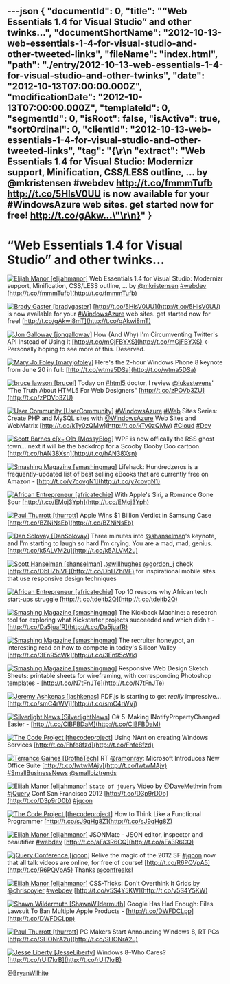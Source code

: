 ---json
{
  "documentId": 0,
  "title": "“Web Essentials 1.4 for Visual Studio” and other twinks…",
  "documentShortName": "2012-10-13-web-essentials-1-4-for-visual-studio-and-other-tweeted-links",
  "fileName": "index.html",
  "path": "./entry/2012-10-13-web-essentials-1-4-for-visual-studio-and-other-twinks",
  "date": "2012-10-13T07:00:00.000Z",
  "modificationDate": "2012-10-13T07:00:00.000Z",
  "templateId": 0,
  "segmentId": 0,
  "isRoot": false,
  "isActive": true,
  "sortOrdinal": 0,
  "clientId": "2012-10-13-web-essentials-1-4-for-visual-studio-and-other-tweeted-links",
  "tag": "{\r\n  \"extract\": \"Web Essentials 1.4 for Visual Studio: Modernizr support, Minification, CSS/LESS outline, ... by @mkristensen #webdev http://t.co/fmmmTufb   http://t.co/5HlsV0UU is now available for your #WindowsAzure web sites. get started now for free! http://t.co/gAkw...\"\r\n}"
}
---

# “Web Essentials 1.4 for Visual Studio” and other twinks…

[<img alt="Elijah Manor [elijahmanor]" src="https://songhay.blob.core.windows.net/shared-social-twitter/elijahmanor.jpeg">](http://elijahmanor.com "Elijah Manor [elijahmanor]") <span>Web Essentials 1.4 for Visual Studio: Modernizr support, Minification, CSS/LESS outline, ... by [@mkristensen](http://twitter.com/mkristensen) [#webdev](http://search.twitter.com/search?q=%23webdev) [http://t.co/fmmmTufb](http://t.co/fmmmTufb)</span>

[<img alt="Brady Gaster [bradygaster]" src="https://songhay.blob.core.windows.net/shared-social-twitter/bradygaster.jpeg">](http://www.bradygaster.com "Brady Gaster [bradygaster]") <span>[http://t.co/5HlsV0UU](http://t.co/5HlsV0UU) is now available for your [#WindowsAzure](http://search.twitter.com/search?q=%23WindowsAzure) web sites. get started now for free! [http://t.co/gAkwi8mT](http://t.co/gAkwi8mT)</span>

[<img alt="Jon Galloway [jongalloway]" src="https://songhay.blob.core.windows.net/shared-social-twitter/jongalloway.jpeg">](http://weblogs.asp.net/jgalloway "Jon Galloway [jongalloway]") <span>How (And Why) I'm Circumventing Twitter's API Instead of Using It [http://t.co/mGjFBYXS](http://t.co/mGjFBYXS) &lt;- Personally hoping to see more of this. Deserved.</span>

[<img alt="Mary Jo Foley [maryjofoley]" src="https://songhay.blob.core.windows.net/shared-social-twitter/maryjofoley.png">](http://blogs.zdnet.com/microsoft "Mary Jo Foley [maryjofoley]") <span>Here's the 2-hour Windows Phone 8 keynote from June 20 in full: [http://t.co/wtma5DSa](http://t.co/wtma5DSa)</span>

[<img alt="bruce lawson [brucel]" src="https://songhay.blob.core.windows.net/shared-social-twitter/brucel.jpg">](http://www.brucelawson.co.uk "bruce lawson [brucel]") <span>Today on [#html5](http://search.twitter.com/search?q=%23html5) doctor, I review [@lukestevens](http://twitter.com/lukestevens)' "The Truth About HTML5 For Web Designers" [http://t.co/zPOVb3ZU](http://t.co/zPOVb3ZU)</span>

[<img alt="User Community [UserCommunity]" src="https://songhay.blob.core.windows.net/shared-social-twitter/UserCommunity.jpg">](http://www.facebook.com/MicrosoftUserCommunity "User Community [UserCommunity]") <span>[#WindowsAzure](http://search.twitter.com/search?q=%23WindowsAzure) [#Web](http://search.twitter.com/search?q=%23Web) Sites Series: Create PHP and MySQL sites with [@WindowsAzure](http://twitter.com/WindowsAzure) Web Sites and WebMatrix [http://t.co/kTy0zQMw](http://t.co/kTy0zQMw) [#Cloud](http://search.twitter.com/search?q=%23Cloud) [#Dev](http://search.twitter.com/search?q=%23Dev)</span>

[<img alt="Scott Barnes c[x┬○]כ [MossyBlog]" src="https://songhay.blob.core.windows.net/shared-social-twitter/MossyBlog.png">](http://www.riagenic.com/ "Scott Barnes c[x┬○]כ [MossyBlog]") <span>WPF is now offically the RSS ghost town... next it will be the backdrop for a Scooby Dooby Doo cartoon. [http://t.co/hAN38Xsn](http://t.co/hAN38Xsn)</span>

[<img alt="Smashing Magazine [smashingmag]" src="https://songhay.blob.core.windows.net/shared-social-twitter/smashingmag.png">](http://www.smashingmagazine.com "Smashing Magazine [smashingmag]") <span>Lifehack: Hundredzeros is a frequently-updated list of best selling eBooks that are currently free on Amazon - [http://t.co/y7covgN1](http://t.co/y7covgN1)</span>

[<img alt="African Entrepreneur [africatechie]" src="https://songhay.blob.core.windows.net/shared-social-twitter/africatechie.jpg">](http://africanentrepreneur.blogspot.com/ "African Entrepreneur [africatechie]") <span>With Apple's Siri, a Romance Gone Sour [http://t.co/EMoj3Yph](http://t.co/EMoj3Yph)</span>

[<img alt="Paul Thurrott [thurrott]" src="https://songhay.blob.core.windows.net/shared-social-twitter/thurrott.jpeg">](http://www.winsupersite.com "Paul Thurrott [thurrott]") <span>Apple Wins $1 Billion Verdict in Samsung Case [http://t.co/BZNiNsEb](http://t.co/BZNiNsEb)</span>

[<img alt="Dan Solovay [DanSolovay]" src="https://songhay.blob.core.windows.net/shared-social-twitter/DanSolovay.png">](http://www.dansolovay.com "Dan Solovay [DanSolovay]") <span>Three minutes into [@shanselman](http://twitter.com/shanselman)'s keynote, and I'm starting to laugh so hard I'm crying. You are a mad, mad, genius. [http://t.co/k5ALVM2u](http://t.co/k5ALVM2u)</span>

[<img alt="Scott Hanselman [shanselman]" src="https://songhay.blob.core.windows.net/shared-social-twitter/shanselman.jpeg">](http://hanselman.com "Scott Hanselman [shanselman]") <span>.[@willhughes](http://twitter.com/willhughes) [@gordon_j](http://twitter.com/gordon_j) check [http://t.co/DbHZhiVF](http://t.co/DbHZhiVF) for inspirational mobile sites that use responsive design techniques</span>

[<img alt="African Entrepreneur [africatechie]" src="https://songhay.blob.core.windows.net/shared-social-twitter/africatechie.jpg">](http://africanentrepreneur.blogspot.com/ "African Entrepreneur [africatechie]") <span>Top 10 reasons why African tech start-ups struggle [http://t.co/tdeitb2Q](http://t.co/tdeitb2Q)</span>

[<img alt="Smashing Magazine [smashingmag]" src="https://songhay.blob.core.windows.net/shared-social-twitter/smashingmag.png">](http://www.smashingmagazine.com "Smashing Magazine [smashingmag]") <span>The Kickback Machine: a research tool for exploring what Kickstarter projects succeeded and which didn't - [http://t.co/Da5juafR](http://t.co/Da5juafR)</span>

[<img alt="Smashing Magazine [smashingmag]" src="https://songhay.blob.core.windows.net/shared-social-twitter/smashingmag.png">](http://www.smashingmagazine.com "Smashing Magazine [smashingmag]") <span>The recruiter honeypot, an interesting read on how to compete in today's Silicon Valley - [http://t.co/3En95cWk](http://t.co/3En95cWk)</span>

[<img alt="Smashing Magazine [smashingmag]" src="https://songhay.blob.core.windows.net/shared-social-twitter/smashingmag.png">](http://www.smashingmagazine.com "Smashing Magazine [smashingmag]") <span>Responsive Web Design Sketch Sheets: printable sheets for wireframing, with corresponding Photoshop templates - [http://t.co/N7tFnJTe](http://t.co/N7tFnJTe)</span>

[<img alt="Jeremy Ashkenas [jashkenas]" src="https://songhay.blob.core.windows.net/shared-social-twitter/jashkenas.jpeg">](http://documentcloud.org "Jeremy Ashkenas [jashkenas]") <span>PDF.js is starting to get *really* impressive… [http://t.co/smC4rWVj](http://t.co/smC4rWVj)</span>

[<img alt="Silverlight News [SilverlightNews]" src="https://songhay.blob.core.windows.net/shared-social-twitter/SilverlightNews.png">](http://geekswithblogs.net/WynApseTechnicalMusings/ "Silverlight News [SilverlightNews]") <span>C# 5–Making INotifyPropertyChanged Easier - [http://t.co/ClBFBDaM](http://t.co/ClBFBDaM)</span>

[<img alt="The Code Project [thecodeproject]" src="https://songhay.blob.core.windows.net/shared-social-twitter/thecodeproject.png">](http://www.codeproject.com "The Code Project [thecodeproject]") <span>Using NAnt on creating Windows Services [http://t.co/Fhfe8fzd](http://t.co/Fhfe8fzd)</span>

[<img alt="Terrance Gaines [BrothaTech]" src="https://songhay.blob.core.windows.net/shared-social-twitter/BrothaTech.jpeg">](http://brothatech.com "Terrance Gaines [BrothaTech]") <span>RT [@ramonray](http://twitter.com/ramonray): Microsoft Introduces New Office Suite [http://t.co/IwtwMAjv](http://t.co/IwtwMAjv) [#SmallBusinessNews](http://search.twitter.com/search?q=%23SmallBusinessNews) [@smallbiztrends](http://twitter.com/smallbiztrends)</span>

[<img alt="Elijah Manor [elijahmanor]" src="https://songhay.blob.core.windows.net/shared-social-twitter/elijahmanor.jpeg">](http://elijahmanor.com "Elijah Manor [elijahmanor]") <span>`State of jQuery` Video by [@DaveMethvin](http://twitter.com/DaveMethvin) from [#jQuery](http://search.twitter.com/search?q=%23jQuery) Conf San Francisco 2012 [http://t.co/D3p9rD0b](http://t.co/D3p9rD0b) [#jqcon](http://search.twitter.com/search?q=%23jqcon)</span>

[<img alt="The Code Project [thecodeproject]" src="https://songhay.blob.core.windows.net/shared-social-twitter/thecodeproject.png">](http://www.codeproject.com "The Code Project [thecodeproject]") <span>How to Think Like a Functional Programmer [http://t.co/sJ9qHg8Z](http://t.co/sJ9qHg8Z)</span>

[<img alt="Elijah Manor [elijahmanor]" src="https://songhay.blob.core.windows.net/shared-social-twitter/elijahmanor.jpeg">](http://elijahmanor.com "Elijah Manor [elijahmanor]") <span>JSONMate - JSON editor, inspector and beautifier [#webdev](http://search.twitter.com/search?q=%23webdev) [http://t.co/aFa3R6CQ](http://t.co/aFa3R6CQ)</span>

[<img alt="jQuery Conference [jqcon]" src="https://songhay.blob.core.windows.net/shared-social-twitter/jqcon.png">](http://events.jquery.org "jQuery Conference [jqcon]") <span>Relive the magic of the 2012 SF [#jqcon](http://search.twitter.com/search?q=%23jqcon) now that all talk videos are online, for free of course! [http://t.co/R6PQVpA5](http://t.co/R6PQVpA5) Thanks [@confreaks](http://twitter.com/confreaks)!</span>

[<img alt="Elijah Manor [elijahmanor]" src="https://songhay.blob.core.windows.net/shared-social-twitter/elijahmanor.jpeg">](http://elijahmanor.com "Elijah Manor [elijahmanor]") <span>CSS-Tricks: Don't Overthink It Grids by [@chriscoyier](http://twitter.com/chriscoyier) [#webdev](http://search.twitter.com/search?q=%23webdev) [http://t.co/v5S4Y5KW](http://t.co/v5S4Y5KW)</span>

[<img alt="Shawn Wildermuth [ShawnWildermuth]" src="https://songhay.blob.core.windows.net/shared-social-twitter/ShawnWildermuth.jpeg">](http://wildermuth.com "Shawn Wildermuth [ShawnWildermuth]") <span>Google Has Had Enough: Files Lawsuit To Ban Multiple Apple Products - [http://t.co/DWFDCLpp](http://t.co/DWFDCLpp)</span>

[<img alt="Paul Thurrott [thurrott]" src="https://songhay.blob.core.windows.net/shared-social-twitter/thurrott.jpeg">](http://www.winsupersite.com "Paul Thurrott [thurrott]") <span>PC Makers Start Announcing Windows 8, RT PCs [http://t.co/SHONrA2u](http://t.co/SHONrA2u)</span>

[<img alt="Jesse Liberty [JesseLiberty]" src="https://songhay.blob.core.windows.net/shared-social-twitter/JesseLiberty.png">](http://JesseLiberty.com "Jesse Liberty [JesseLiberty]") <span>Windows 8–Who Cares? [http://t.co/rUil7krB](http://t.co/rUil7krB)</span>

@[BryanWilhite](https://twitter.com/BryanWilhite)
